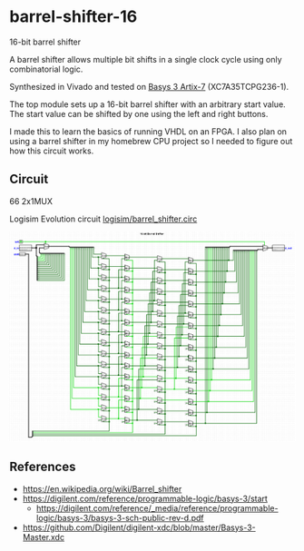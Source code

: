# barrel-shifter-16

16-bit barrel shifter

A barrel shifter allows multiple bit shifts in a single clock cycle using only combinatorial logic.

Synthesized in Vivado and tested on 
[Basys 3 Artix-7](https://digilent.com/shop/basys-3-artix-7-fpga-trainer-board-recommended-for-introductory-users/) 
(XC7A35TCPG236-1).

The top module sets up a 16-bit barrel shifter with an arbitrary start value. The start value can be shifted by one using the
left and right buttons.

I made this to learn the basics of running VHDL on an FPGA.
I also plan on using a barrel shifter in my homebrew CPU project so I needed to figure out how this circuit works.

## Circuit

66 2x1MUX

Logisim Evolution circuit [logisim/barrel_shifter.circ](logisim/barrel_shifter.circ)

![logisim/barrel-shifter.png](logisim/barrel-shifter.png)

## References

- https://en.wikipedia.org/wiki/Barrel_shifter
- https://digilent.com/reference/programmable-logic/basys-3/start
  - https://digilent.com/reference/_media/reference/programmable-logic/basys-3/basys-3-sch-public-rev-d.pdf
- https://github.com/Digilent/digilent-xdc/blob/master/Basys-3-Master.xdc
